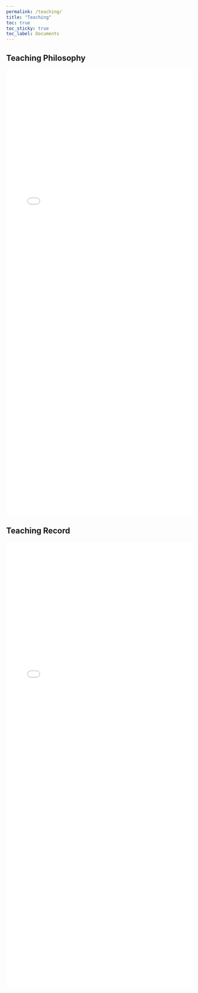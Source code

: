 ```yaml
---
permalink: /teaching/
title: "Teaching"
toc: true
toc_sticky: true
toc_label: Documents
---
```

## Teaching Philosophy

<div>
  <iframe 
    src="{{ 'assets/html/philosophy.html' | relative_url }}" 
    width="100%" 
    height="1200px" 
    style="border: none;">
  </iframe>
</div>

## Teaching Record

<div>
  <iframe 
    src="{{ 'assets/html/record.html' | relative_url }}" 
    width="100%" 
    height="1200px" 
    style="border: none;">
  </iframe>
</div>

<script>
  document.addEventListener("DOMContentLoaded", function() {
    const iframe = document.querySelector('iframe');
    iframe.onload = function() {
      const iframeDocument = iframe.contentWindow.document;
      iframeDocument.addEventListener('click', function(event) {
        const target = event.target;
        if (target.tagName.toLowerCase() === 'a' && target.href) {
          event.preventDefault();  // Prevent the link from opening inside the iframe
          window.top.location.href = target.href;  // Open the link in the top window
        }
      });
    };
  });
</script>
